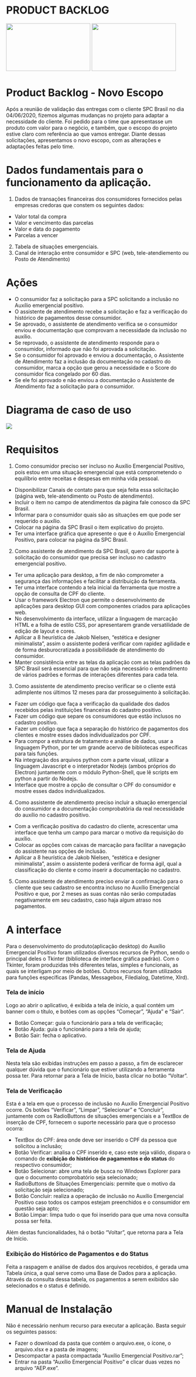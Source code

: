 
# PRODUCT BACKLOG
<img src="https://raw.githubusercontent.com/marciosousa4/projeto-integrador/71c81031765f289e50ca9f34ab6ba9d5d0db86b3/image-article-agile-basics-illustration2_0.png" width="230" height="130" /> <img src="https://raw.githubusercontent.com/marciosousa4/projeto-integrador/376d71b42da02278e03b7af2472d9488a8f6bcf2/Logo%20auxilio%20emergencial.jpg" width="230" height="130" />


# Product Backlog - Novo Escopo
Após a reunião de validação das entregas com o cliente SPC Brasil no dia 04/06/2020, fizemos algumas mudanças no projeto para adaptar a necessidade do cliente. Foi pedido para o time que apresentasse um produto com valor para o negócio, e também, que o escopo do projeto estive claro com referência ao que vamos entregar. Diante dessas solicitações, apresentamos o novo escopo, com as alterações e adaptações feitas pelo time.

# Dados fundamentais para o funcionamento da aplicação.
1.  Dados de transações financeiras dos consumidores fornecidos pelas empresas credoras que constem os seguintes dados:
* Valor total da compra
* Valor e vencimento das parcelas
* Valor e data do pagamento 
* Parcelas a vencer
2.  Tabela de situações emergenciais. 
3. Canal de interação entre consumidor e SPC (web, tele-atendiemento ou Posto de Atendimento) 
 
 # Ações
- O consumidor faz a solicitação para a SPC solicitando a inclusão no Auxílio emergencial positivo.
- O assistente de atendimento recebe a solicitação e faz a verificação do histórico de pagamentos desse consumidor. 
- Se aprovado, o assistente de atendimento verifica se o consumidor enviou e documentação que comprovam a necessidade da inclusão no auxílio. 
- Se reprovado, o assistente de atendimento responde para o consumidor, informado que não foi aprovada a solicitação. 
- Se o consumidor foi aprovado e enviou a documentação, o Assistente de Atendimento faz a inclusão da documentação no cadastro do consumidor, marca a opção que gerou a necessidade e o Score do consumidor fica congelado por 60 dias.
- Se ele foi aprovado e não enviou a documentação o Assistente de Atendimento faz a solicitação para o consumidor.

# Diagrama de caso de uso
![](https://raw.githubusercontent.com/marciosousa4/projeto-integrador/3bafc8f59cce9b46f4e6173ae71330dc82df095e/diagrama%20de%20caso%20de%20uso.jpg)

# Requisitos 

1.	Como consumidor preciso ser incluso no Auxílio Emergencial Positivo, pois estou em uma situação emergencial que está comprometendo o equilíbrio entre receitas e despesas em minha vida pessoal.
*	Disponibilizar Canais de contato para que seja feita essa solicitação (página web, tele-atendimento ou Posto de atendimento). 
* Incluir o item no campo de atendimentos da página fale conosco da SPC Brasil. 
*	Informar para o consumidor quais são as situações em que pode ser requerido o auxílio. 
* Colocar na página da SPC Brasil o item explicativo do projeto. 
*	Ter uma interface gráfica que apresente o que é o Auxílio Emergencial Positivo, para colocar na página da SPC Brasil. 

2.	Como assistente de atendimento da SPC Brasil, quero dar suporte à solicitação do consumidor que precisa ser incluso no cadastro emergencial positivo.
*	Ter uma aplicação para desktop, a fim de não comprometer a segurança das informações e facilitar a distribuição da ferramenta.
*	Ter uma interface contendo a tela inicial da ferramenta que mostre a opção de consulta de CPF do cliente.
*	Usar o framework Electron que permite o desenvolvimento de aplicações para desktop GUI com componentes criados para aplicações web.
*	No desenvolvimento da interface, utilizar a linguagem de marcação HTML e a folha de estilo CSS, por apresentarem grande versatilidade de edição de layout e cores.
*	Aplicar a 8 heurística de Jakob Nielsen, “estética e designer minimalista”, assim o assistente poderá verificar com rapidez agilidade e de forma desburocratizada a possibilidade de atendimento do consumidor. 
*	Manter consistência entre as telas da aplicação com as telas padrões da SPC Brasil será essencial para que não seja necessário o entendimento de vários padrões e formas de interações diferentes para cada tela. 

3.	Como assistente de atendimento preciso verificar se o cliente está adimplente nos últimos 12 meses para dar prosseguimento à solicitação.
* Fazer um código que faça a verificação da qualidade dos dados recebidos pelas instituições financeiras do cadastro positivo.
*	Fazer um código que separe os consumidores que estão inclusos no cadastro positivo. 
*	Fazer um código que faça a separação do histórico de pagamentos dos clientes e mostre esses dados individualizados por CPF. 
*	Para compor a estrutura de tratamento e análise de dados, usar a linguagem Python, por ter um grande acervo de bibliotecas específicas para tais funções.
*	Na integração dos arquivos python com a parte visual, utilizar a linguagem Javascript e o interpretador Nodejs (ambos próprios do Electron) juntamente com o módulo Python-Shell, que lê scripts em python a partir do Nodejs.
*	Interface que mostre a opção de consultar o CPF do consumidor e mostre esses dados individualizados. 
4.	Como assistente de atendimento preciso incluir a situação emergencial do consumidor e a documentação comprobatória da real necessidade do auxílio no cadastro positivo. 
*	Com a verificação positiva do cadastro do cliente, acrescentar uma interface que tenha um campo para marcar o motivo da requisição do auxílio.
*	Colocar as opções com caixas de marcação para facilitar a navegação do assistente nas opções de inclusão. 
*	Aplicar a 8 heurística de Jakob Nielsen, “estética e designer minimalista”, assim o assistente poderá verificar de forma ágil, qual a classificação do cliente e como inserir a documentação no cadastro. 
5.	Como assistente de atendimento preciso enviar a confirmação para o cliente que seu cadastro se encontra incluso no Auxílio Emergencial Positivo e que, por 2 meses as suas contas não serão computadas negativamente em seu cadastro, caso haja algum atraso nos pagamentos.

# A interface
Para o desenvolvimento do produto(aplicação desktop) do Auxílio Emergencial Positivo foram utilizados diversos recursos de Python, sendo o principal deles o Tkinter (biblioteca de interface gráfica padrão). Com o Tkinter, foram produzidas três diferentes telas, simples e funcionais, as quais se interligam por meio de botões. Outros recursos foram utilizados para funções específicas (Pandas, Messagebox, Filedialog, Datetime, Xlrd).

### Tela de início

Logo ao abrir o aplicativo, é exibida a tela de início, a qual contém um banner com o título, e botões com as opções “Começar”, “Ajuda” e “Sair”.

* Botão Começar: guia o funcionário para a tela de verificação;
* Botão Ajuda: guia o funcionário para a tela de ajuda;
* Botão Sair: fecha o aplicativo.

### Tela de Ajuda

Nesta tela são exibidas instruções em passo a passo, a fim de esclarecer qualquer dúvida que o funcionário que estiver utilizando a ferramenta possa ter. Para retornar para a Tela de Início, basta clicar no botão “Voltar”.

### Tela de Verificação
Esta é a tela em que o processo de inclusão no Auxílio Emergencial Positivo ocorre. Os botões “Verificar”, “Limpar”, “Selecionar” e “Concluir”, juntamente com os RadioButtons de situações emergenciais e a TextBox de inserção de CPF, fornecem o suporte necessário para que o processo ocorra:

* TextBox do CPF: área onde deve ser inserido o CPF da pessoa que solicitou a inclusão;
* Botão Verificar: analisa o CPF inserido e, caso este seja válido, dispara o comando de **exibição do histórico de pagamentos e do status** do respectivo consumidor;
* Botão Selecionar: abre uma tela de busca no Windows Explorer para que o documento comprobatório seja selecionado;
* RadioButtons de Situações Emergenciais: permite que o motivo da solicitação seja selecionado;
* Botão Concluir: realiza a operação de inclusão no Auxílio Emergencial Positivo caso todos os campos estejam preenchidos e o consumidor em questão seja apto;
* Botão Limpar: limpa tudo o que foi inserido para que uma nova consulta possa ser feita.

Além destas funcionalidades, há o botão “Voltar”, que retorna para a Tela de Início.

### Exibição do Histórico de Pagamentos e do Status

Feita a raspagem e análise de dados dos arquivos recebidos, é gerada uma Tabela única, a qual serve como uma Base de Dados para a aplicação. Através da consulta dessa tabela, os pagamentos a serem exibidos são selecionados e o status é definido.

# Manual de Instalação

Não é necessário nenhum recurso para executar a aplicação. Basta seguir os seguintes passos:
* Fazer o download da pasta que contém o arquivo.exe, o ícone, o arquivo.xlsx e a pasta de imagens;
* Descompactar a pasta compactada “Auxílio Emergencial Positivo.rar”;
* Entrar na pasta “Auxílio Emergencial Positivo” e clicar duas vezes no arquivo “AEP.exe”.

